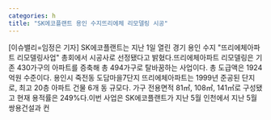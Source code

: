 ```yaml
---
categories: h
title: "SK에코플랜트 용인 수지뜨리에체 리모델링 시공"
---
```

[이슈밸리=임정은 기자] SK에코플랜트는 지난 1일 열린 경기 용인 수지 "뜨리에체아파트 리모델링사업" 총회에서 시공사로 선정됐다고 밝혔다.뜨리에체아파트 리모델링은 기존 430가구의 아파트를 증축해 총 494가구로 탈바꿈하는 사업이다. 총 도급액은 1924억원 수준이다. 용인시 죽전동 도담마을7단지 뜨리에체아파트는 1999년 준공된 단지로, 최고 20층 아파트 건물 6개 동 규모다. 가구 전용면적 81㎡, 108㎡, 141㎡로 구성됐고 현재 용적률은 249%다.이번 사업은 SK에코플랜트가 지난 5월 인천에서 지난 5월 쌍용건설과 컨